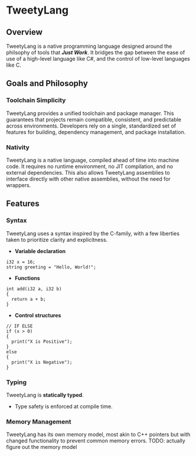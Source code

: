 # TweetyLang

## Overview
TweetyLang is a native programming language designed around the philsophy of tools that ***Just Work***. It bridges the gap between the ease of use of a high-level language like C#, and the control of low-level languages like C.

## Goals and Philosophy
### Toolchain Simplicity
TweetyLang provides a unified toolchain and package manager. This guarantees that projects remain compatible, consistent, and predictable across environments.
Developers rely on a single, standardized set of features for building, dependency management, and package installation.

### Nativity
TweetyLang is a native language, compiled ahead of time into machine code. It requires no runtime environment, no JIT compilation, and no external dependencies. This also allows
TweetyLang assemblies to interface directly with other native assemblies, without the need for wrappers.

## Features
### Syntax
TweetyLang uses a syntax inspired by the C-family, with a few liberties taken to prioritize clarity and explicitness.

- **Variable declaration**
```Tweety
i32 x = 16;
string greeting = "Hello, World!";
```

- **Functions**
```Tweety
int add(i32 a, i32 b)
{
  return a + b;
}
```

- **Control structures**
```Tweety
// IF ELSE
if (x > 0)
{
  print("X is Positive");
}
else
{
  print("X is Negative");
}
```

### Typing
TweetyLang is **statically typed**.
- Type safety is enforced at compile time.

### Memory Management
TweetyLang has its own memory model, most akin to C++ pointers but with changed functionality to prevent common memory errors.
TODO: actually figure out the memory model
